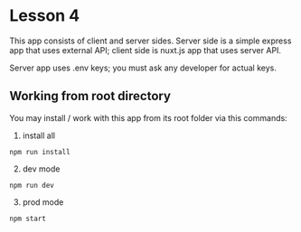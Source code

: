 # Lesson 4

This app consists of client and server sides. Server side is a simple express app that uses external API; client side is nuxt.js app that uses server API.

Server app uses .env keys; you must ask any developer for actual keys.


## Working from root directory

You may install / work with this app from its root folder via this commands:

1. install all
```
npm run install
```

2. dev mode
```
npm run dev
```

3. prod mode
```
npm start
```
